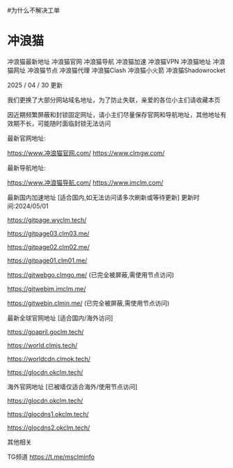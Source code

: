 #为什么不解决工单
# 冲浪猫
冲浪猫最新地址
冲浪猫官网 冲浪猫导航 冲浪猫加速 冲浪猫VPN 冲浪猫地址 冲浪猫网址 冲浪猫节点 冲浪猫代理 冲浪猫Clash 冲浪猫小火箭 冲浪猫Shadowrocket

2025 / 04 / 30 更新

我们更换了大部分网站域名地址，为了防止失联，亲爱的各位小主们请收藏本页

因近期频繁屏蔽和封锁固定网址，请小主们尽量保存官网和导航地址，其他地址有效期不长，可能随时面临封锁无法访问

最新官网地址:

https://www.冲浪猫官网.com/
https://www.clmgw.com/

最新导航地址:

https://www.冲浪猫导航.com/
https://www.imclm.com/

最新国内加速地址
[适合国内,如无法访问请多次刷新或等待更新] 
更新时间:2024/05/01

https://gitpage.wyclm.tech/

https://gitpage03.clm03.me/

https://gitpage02.clm02.me/

https://gitpage01.clm01.me/

https://gitwebgo.clmgo.me/      (已完全被屏蔽,需使用节点访问)

https://gitwebim.imclm.me/

https://gitwebin.clmin.me/      (已完全被屏蔽,需使用节点访问)

最新全球官网地址
[适合国内/海外访问]

https://goapril.goclm.tech/

https://world.clmjs.tech/

https://worldcdn.clmok.tech/

https://glocdn.okclm.tech/

海外官网地址
[已被墙仅适合海外/使用节点访问]

https://glocdn.okclm.tech/

https://glocdns1.okclm.tech/

https://glocdns2.okclm.tech/

其他相关

TG频道 https://t.me/msclminfo
